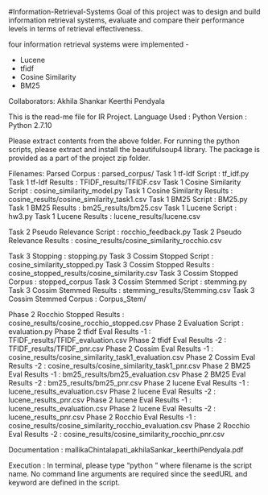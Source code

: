 #Information-Retrieval-Systems
Goal of this project was to design and build information retrieval systems, evaluate and compare their performance levels in terms of retrieval effectiveness.

four information retrieval systems were implemented - 
- Lucene
- tfidf
- Cosine Similarity
- BM25

Collaborators:
Akhila Shankar
Keerthi Pendyala

This is the read-me file for IR Project.
Language Used : Python
Version : Python 2.7.10

Please extract contents from the above folder.
For running the python scripts, please extract and install the beautifulsoup4 library. The package is provided as a part of the project zip folder.

Filenames:
Parsed Corpus				: 	parsed_corpus/
Task 1 tf-Idf Script			:	tf_idf.py
Task 1 tf-Idf Results			: 	TFIDF_results/TFIDF.csv
Task 1 Cosine Similarity Script		:	cosine_similarity_model.py
Task 1 Cosine Similarity Results	: 	cosine_results/cosine_similarity_task1.csv
Task 1 BM25 Script			:	BM25.py
Task 1 BM25 Results			: 	bm25_results/bm25.csv
Task 1 Lucene Script			:	hw3.py
Task 1 Lucene Results			:	lucene_results/lucene.csv

Task 2 Pseudo Relevance Script		:	rocchio_feedback.py
Task 2 Pseudo Relevance Results		:	cosine_results/cosine_similarity_rocchio.csv

Task 3 Stopping				:	stopping.py
Task 3 Cossim Stopped Script		:	cosine_similarity_stopped.py
Task 3 Cossim Stopped Results		:	cosine_stopped_results/cosine_similarity.csv
Task 3 Cossim Stopped Corpus		:	stopped_corpus
Task 3 Cossim Stemmed Script		:	stemming.py
Task 3 Cossim Stemmed Results		:	stemming_results/Stemming.csv
Task 3 Cossim Stemmed Corpus		:	Corpus_Stem/

Phase 2 Rocchio Stopped Results		:	cosine_results/cosine_rocchio_stopped.csv
Phase 2 Evaluation Script		: 	evaluation.py
Phase 2 tfidf Eval Results -1		: 	TFIDF_results/TFIDF_evaluation.csv
Phase 2 tfidf Eval Results -2		: 	TFIDF_results/TFIDF_pnr.csv
Phase 2 Cossim Eval Results -1		: 	cosine_results/cosine_similarity_task1_evaluation.csv
Phase 2 Cossim Eval Results -2		: 	cosine_results/cosine_similarity_task1_pnr.csv
Phase 2 BM25 Eval Results -1		: 	bm25_results/bm25_evaluation.csv
Phase 2 BM25 Eval Results -2		: 	bm25_results/bm25_pnr.csv
Phase 2 lucene Eval Results -1		: 	lucene_results_evaluation.csv
Phase 2 lucene Eval Results -2		: 	lucene_results_pnr.csv
Phase 2 lucene Eval Results -1		: 	lucene_results_evaluation.csv
Phase 2 lucene Eval Results -2		: 	lucene_results_pnr.csv
Phase 2 Rocchio Eval Results -1		: 	cosine_results/cosine_similarity_rocchio_evaluation.csv
Phase 2 Rocchio Eval Results -2		: 	cosine_results/cosine_similarity_rocchio_pnr.csv


Documentation				:	mallikaChintalapati_akhilaSankar_keerthiPendyala.pdf

Execution :
In terminal, please type “python <filename>” where filename is the script name.
No command line arguments are required since the seedURL and keyword are defined in the script.

